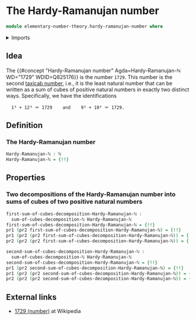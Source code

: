 # The Hardy-Ramanujan number

```agda
module elementary-number-theory.hardy-ramanujan-number where
```

<details><summary>Imports</summary>

```agda
open import elementary-number-theory.inequality-natural-numbers
open import elementary-number-theory.natural-numbers
open import elementary-number-theory.taxicab-numbers

open import foundation.dependent-pair-types
open import foundation.identity-types
open import foundation.unit-type
```

</details>

## Idea

The
{{#concept "Hardy-Ramanujan number" Agda=Hardy-Ramanujan-ℕ WD="1729" WDID=Q825176}}
is the number `1729`. This number is the second
[taxicab number](elementary-number-theory.taxicab-numbers.md), i.e., it is the
least natural number that can be written as a sum of cubes of positive natural
numbers in exactly two distinct ways. Specifically, we have the identifications

```text
  1³ + 12³ ＝ 1729    and    9³ + 10³ ＝ 1729.
```

## Definition

### The Hardy-Ramanujan number

```agda
Hardy-Ramanujan-ℕ : ℕ
Hardy-Ramanujan-ℕ = {!!}
```

## Properties

### Two decompositions of the Hardy-Ramanujan number into sums of cubes of two positive natural numbers

```agda
first-sum-of-cubes-decomposition-Hardy-Ramanujan-ℕ :
  sum-of-cubes-decomposition-ℕ Hardy-Ramanujan-ℕ
first-sum-of-cubes-decomposition-Hardy-Ramanujan-ℕ = {!!}
pr1 (pr2 first-sum-of-cubes-decomposition-Hardy-Ramanujan-ℕ) = {!!}
pr1 (pr2 (pr2 first-sum-of-cubes-decomposition-Hardy-Ramanujan-ℕ)) = {!!}
pr2 (pr2 (pr2 first-sum-of-cubes-decomposition-Hardy-Ramanujan-ℕ)) = {!!}

second-sum-of-cubes-decomposition-Hardy-Ramanujan-ℕ :
  sum-of-cubes-decomposition-ℕ Hardy-Ramanujan-ℕ
second-sum-of-cubes-decomposition-Hardy-Ramanujan-ℕ = {!!}
pr1 (pr2 second-sum-of-cubes-decomposition-Hardy-Ramanujan-ℕ) = {!!}
pr1 (pr2 (pr2 second-sum-of-cubes-decomposition-Hardy-Ramanujan-ℕ)) = {!!}
pr2 (pr2 (pr2 second-sum-of-cubes-decomposition-Hardy-Ramanujan-ℕ)) = {!!}
```

## External links

- [1729 (number)](<https://en.wikipedia.org/wiki/1729_(number)>) at Wikipedia
